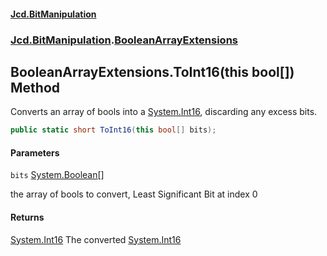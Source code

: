#### [Jcd.BitManipulation](index.md 'index')
### [Jcd.BitManipulation](Jcd.BitManipulation.md 'Jcd.BitManipulation').[BooleanArrayExtensions](Jcd.BitManipulation.BooleanArrayExtensions.md 'Jcd.BitManipulation.BooleanArrayExtensions')

## BooleanArrayExtensions.ToInt16(this bool[]) Method

Converts an array of bools into a [System.Int16](https://docs.microsoft.com/en-us/dotnet/api/System.Int16 'System.Int16'), discarding any excess bits.

```csharp
public static short ToInt16(this bool[] bits);
```
#### Parameters

<a name='Jcd.BitManipulation.BooleanArrayExtensions.ToInt16(thisbool[]).bits'></a>

`bits` [System.Boolean](https://docs.microsoft.com/en-us/dotnet/api/System.Boolean 'System.Boolean')[[]](https://docs.microsoft.com/en-us/dotnet/api/System.Array 'System.Array')

the array of bools to convert, Least Significant Bit at index 0

#### Returns
[System.Int16](https://docs.microsoft.com/en-us/dotnet/api/System.Int16 'System.Int16')
The converted [System.Int16](https://docs.microsoft.com/en-us/dotnet/api/System.Int16 'System.Int16')